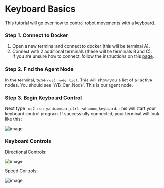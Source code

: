 # Keyboard Basics

This tutorial will go over how to control robot movements with a keyboard.

### Step 1. Connect to Docker
1. Open a new terminal and connect to docker (this will be terminal A).
2. Connect with 2 additional terminals (these will be terminals B and C).\
If you are unsure how to connect, follow the instructions on this [page](docker_setup.md).

### Step 2. Find the Agent Node
In the terminal, type ```ros2 node list```. This will show you a list of all active nodes. You should see '/YB_Car_Node'. This is our agent node.

### Step 3. Begin Keyboard Control
Next type ```ros2 run yahboomcar_ctrl yahboom_keyboard```. This will start your keyboard control program. If successfully connected, your terminal will look like this:

![image](https://github.com/ChristianaMH/REU24/assets/106120377/1c0a6b57-e610-4806-8b5e-ed112026e009)

### Keyboard Controls
Directional Controls:

![image](https://github.com/ChristianaMH/REU24/assets/106120377/3c539bd0-7155-45a0-90a8-00707db20e75)

Speed Controls:

![image](https://github.com/ChristianaMH/REU24/assets/106120377/51e922b2-53cb-4030-9212-c55d2fc89cb2)

